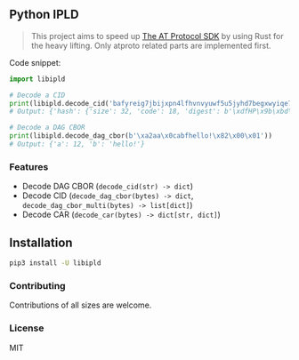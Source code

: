 ## Python IPLD

> This project aims to speed up [The AT Protocol SDK](https://github.com/MarshalX/atproto) by using Rust for the heavy lifting. Only atproto related parts are implemented first.

Code snippet:
```python
import libipld

# Decode a CID
print(libipld.decode_cid('bafyreig7jbijxpn4lfhvnvyuwf5u5jyhd7begxwyiqe7ingwxycjdqjjoa'))
# Output: {'hash': {'size': 32, 'code': 18, 'digest': b'\xdfHP\x9b\xbd\xbcYOV\xd7\x14\xb1{N\xa7\x07\x1f\xc2C^\xd8D\t\xf44\xd6\xbe\x04\x91\xc1)p'}, 'version': 1, 'codec': 113}

# Decode a DAG CBOR
print(libipld.decode_dag_cbor(b'\xa2aa\x0cabfhello!\x82\x00\x01'))
# Output: {'a': 12, 'b': 'hello!'}
```

### Features

- Decode DAG CBOR (`decode_cid(str) -> dict`)
- Decode CID (`decode_dag_cbor(bytes) -> dict`, `decode_dag_cbor_multi(bytes) -> list[dict]`)
- Decode CAR (`decode_car(bytes) -> dict[str, dict]`)

## Installation

```bash
pip3 install -U libipld
```

### Contributing

Contributions of all sizes are welcome.

### License

MIT
